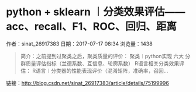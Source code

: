 # python + sklearn ︱分类效果评估——acc、recall、F1、ROC、回归、距离
作者：sinat_26917383
日期：2017-07-17 08:34
浏览量：1438
> 简介：之前提到过聚类之后，聚类质量的评价： 
聚类︱python实现 六大 分群质量评估指标（兰德系数、互信息、轮廓系数） 
R语言相关分类效果评估： 
R语言︱分类器的性能表现评价（混淆矩阵，准确率，召回...

 链接：http://blog.csdn.net/sinat_26917383/article/details/75199996
